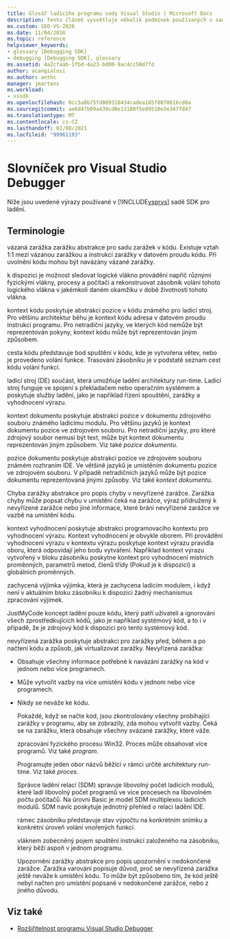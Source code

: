 ```yaml
---
title: Glosář ladicího programu sady Visual Studio | Microsoft Docs
description: Tento článek vysvětluje několik podmínek používaných v sadě Visual Studio Debugging SDK, jako je například vázaná zarážka, příčina a kontext kódu.
ms.custom: SEO-VS-2020
ms.date: 11/04/2016
ms.topic: reference
helpviewer_keywords:
- glossary [Debugging SDK]
- debugging [Debugging SDK], glossary
ms.assetid: 4a2cfaab-1fbd-4a23-bd00-9ac4cc50d7fd
author: acangialosi
ms.author: anthc
manager: jmartens
ms.workload:
- vssdk
ms.openlocfilehash: 0cc5a8b75fd089318434cadea185f8070616cd8a
ms.sourcegitcommit: ae6d47b09a439cd0e13180f5e89510e3e347fd47
ms.translationtype: MT
ms.contentlocale: cs-CZ
ms.lasthandoff: 02/08/2021
ms.locfileid: "99961193"
---
```

# <a name="visual-studio-debugger-glossary"></a>Slovníček pro Visual Studio Debugger
Níže jsou uvedené výrazy používané v [!INCLUDE[vsprvs](../../../code-quality/includes/vsprvs_md.md)] sadě SDK pro ladění.

## <a name="terms"></a>Terminologie
 vázaná zarážka zarážku abstrakce pro sadu zarážek v kódu. Existuje vztah 1:1 mezi vázanou zarážkou a instrukcí zarážky v datovém proudu kódu. Při uvolnění kódu mohou být navázány vázané zarážky.

 k dispozici je možnost sledovat logické vlákno provádění napříč různými fyzickými vlákny, procesy a počítači a rekonstruovat zásobník volání tohoto logického vlákna v jakémkoli daném okamžiku v době životnosti tohoto vlákna.

 kontext kódu poskytuje abstrakci pozice v kódu známého pro ladicí stroj. Pro většinu architektur běhu je kontext kódu adresa v datovém proudu instrukcí programu. Pro netradiční jazyky, ve kterých kód nemůže být reprezentován pokyny, kontext kódu může být reprezentován jiným způsobem.

 cesta kódu představuje bod spuštění v kódu, kde je vytvořena větev, nebo je provedeno volání funkce. Trasování zásobníku je v podstatě seznam cest kódu volání funkcí.

 ladicí stroj (DE) součást, která umožňuje ladění architektury run-time. Ladicí stroj funguje ve spojení s překladačem nebo operačním systémem a poskytuje služby ladění, jako je například řízení spouštění, zarážky a vyhodnocení výrazu.

 kontext dokumentu poskytuje abstrakci pozice v dokumentu zdrojového souboru známého ladicímu modulu. Pro většinu jazyků je kontext dokumentu pozice ve zdrojovém souboru. Pro netradiční jazyky, pro které zdrojový soubor nemusí být text, může být kontext dokumentu reprezentován jiným způsobem. Viz také *pozice dokumentu*.

 pozice dokumentu poskytuje abstrakci pozice ve zdrojovém souboru známém rozhraním IDE. Ve většině jazyků je umístěním dokumentu pozice ve zdrojovém souboru. V případě netradičních jazyků může být pozice dokumentu reprezentovaná jinými způsoby. Viz také *kontext dokumentu*.

 Chyba zarážky abstrakce pro popis chyby v nevyřízené zarážce. Zarážka chyby může popsat chybu v umístění čeká na zarážce, výraz přidružený k nevyřízené zarážce nebo jiné informace, které brání nevyřízené zarážce ve vazbě na umístění kódu.

 kontext vyhodnocení poskytuje abstrakci programovacího kontextu pro vyhodnocení výrazu. Kontext vyhodnocení je obvykle oborem. Při provádění vyhodnocení výrazu v kontextu výrazu poskytuje kontext výrazu pravidla oboru, která odpovídají jeho bodu vytváření. Například kontext výrazu vytvořený v bloku zásobníku poskytne kontext pro vyhodnocení místních proměnných, parametrů metod, členů třídy (Pokud je k dispozici) a globálních proměnných.

 zachycená výjimka výjimka, která je zachycena ladicím modulem, i když není v aktuálním bloku zásobníku k dispozici žádný mechanismus zpracování výjimek.

 JustMyCode koncept ladění pouze kódu, který patří uživateli a ignorování všech zprostředkujících kódů, jako je například systémový kód, a to i v případě, že je zdrojový kód k dispozici pro tento systémový kód.

 nevyřízená zarážka poskytuje abstrakci pro zarážky před, během a po načtení kódu a způsob, jak virtualizovat zarážky. Nevyřízená zarážka:

- Obsahuje všechny informace potřebné k navázání zarážky na kód v jednom nebo více programech.

- Může vytvořit vazby na více umístění kódu v jednom nebo více programech.

- Nikdy se neváže ke kódu.

  Pokaždé, když se načte kód, jsou zkontrolovány všechny probíhající zarážky v programu, aby se zobrazily, zda mohou vytvořit vazby. Čeká se na zarážku, která obsahuje všechny svázané zarážky, které váže.

  zpracování fyzického procesu Win32. Proces může obsahovat více programů. Viz také *program*.

  Programujte jeden obor názvů běžící v rámci určité architektury run-time. Viz také *proces*.

  Správce ladění relací (SDM) spravuje libovolný počet ladicích modulů, které ladí libovolný počet programů ve více procesech na libovolném počtu počítačů. Na úrovni Basic je model SDM multiplexou ladicích modulů. SDM navíc poskytuje jednotný přehled o relaci ladění IDE.

  rámec zásobníku představuje stav výpočtu na konkrétním snímku a konkrétní úroveň volání vnořených funkcí.

  vláknem zobecněný pojem spuštění instrukcí založeného na zásobníku, který běží aspoň v jednom programu.

  Upozornění zarážky abstrakce pro popis upozornění v nedokončené zarážce. Zarážka varování popisuje důvod, proč se nevyřízená zarážka ještě neváže k umístění kódu. To může být způsobeno tím, že kód ještě nebyl načten pro umístění popsané v nedokončené zarážce, nebo z jiného důvodu.

## <a name="see-also"></a>Viz také
- [Rozšiřitelnost programu Visual Studio Debugger](../../../extensibility/debugger/visual-studio-debugger-extensibility.md)
